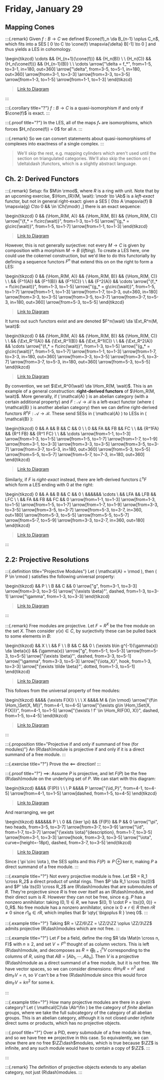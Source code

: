 # Friday, January 29

## Mapping Cones

:::{.remark}
Given $f:B\to C$ we defined $\cone(f)_n \da B_{n-1} \oplus C_n$, which fits into a SES
\[
0 \to C \to \cone(f) \mapsvia{\delta} B[-1] \to 0
\]
and thus yields a LES in cohomology.

\begin{tikzcd}
	\cdots && {H_{n+1}(\cone(f))} && {H_n(B)} \\
	\\
	{H_n(C)} && {H_n(\cone(f))} && {H_{n-1}(B)} \\
	\\
	\cdots
	\arrow["\delta = f_*", from=1-5, to=3-1, in=180, out=360]
	\arrow["\delta", from=3-5, to=5-1, in=180, out=360]
	\arrow[from=3-1, to=3-3]
	\arrow[from=3-3, to=3-5]
	\arrow[from=1-3, to=1-5]
	\arrow[from=1-1, to=1-3]
\end{tikzcd}

> [Link to Diagram](https://q.uiver.app/?q=WzAsNyxbMiwwLCJIX3tuKzF9KFxcY29uZShmKSkiXSxbNCwwLCJIX24oQikiXSxbMCwyLCJIX24oQykiXSxbMiwyLCJIX24oXFxjb25lKGYpKSJdLFs0LDIsIkhfe24tMX0oQikiXSxbMCwwLCJcXGNkb3RzIl0sWzAsNCwiXFxjZG90cyJdLFsxLDIsIlxcZGVsdGEiXSxbMiwzXSxbMyw0XSxbMCwxXSxbNSwwXV0=)

:::

:::{.corollary title="?"}
$f:B\to C$ is a quasi-isomorphism if and only if $\cone(f)$ is exact.
:::

:::{.proof title="?"}
In the LES, all of the maps $f_*$ are isomorphisms, which forces $H_n(\cone(f)) = 0$ for all $n$.
:::

:::{.remark}
So we can convert statements about quasi-isomorphisms of complexes into exactness of a single complex.
:::

> We'll skip the rest, e.g. mapping cylinders which aren't used until the section on triangulated categories.
> We'll also skip the section on \( \delta\dash \)functors, which is a slightly abstract language.

## Ch. 2: Derived Functors

:::{.remark}
Setup: fix $M\in \rmod$, where $R$ is a ring with unit.
Note that by an upcoming exercise, $\Hom_{R}(M, \wait): \modr \to \Ab$ is a *left-exact* functor, but not in general right-exact:
given a SES 
\[
0\to A \mapsvia{f}  B \mapsvia{g}  C\to 0 && \in \Ch(\modr)
,\] 
there is an exact sequence:

\begin{tikzcd}
	0 && {\Hom_R(M, A)} && {\Hom_R(M, B)} && {\Hom_R(M, C)}
	\arrow["{f_* = f\circ(\wait)}", from=1-3, to=1-5]
	\arrow["{g_* = g\circ(\wait)}", from=1-5, to=1-7]
	\arrow[from=1-1, to=1-3]
\end{tikzcd}

> [Link to Diagram](https://q.uiver.app/?q=WzAsNCxbMiwwLCJcXEhvbV9SKE0sIEEpIl0sWzQsMCwiXFxIb21fUihNLCBBKSJdLFs2LDAsIlxcSG9tX1IoTSwgQSkiXSxbMCwwLCIwIl0sWzAsMSwiZl8qID0gZlxcY2lyYyhcXHdhaXQpIl0sWzEsMiwiZ18qID0gZ1xcY2lyYyhcXHdhaXQpIl0sWzMsMF1d)

However, this is not generally surjective: not every $M\to C$ is given by composition with a morphism $M\to B$ (*lifting*).
To create a LES here, one could use the cokernel construction, but we'd like to do this functorially by defining a sequence functors $F^n$ that extend this on on the right to form a LES:

\begin{tikzcd}
	0 && {\Hom_R(M, A)} && {\Hom_R(M, B)} && {\Hom_R(M, C)} \\
	\\
	&& {F^1(A)} && {F^1(B)} && {F^1(C)} \\
	\\
	&& {F^2(A)} && \cdots
	\arrow["{f_* = f\circ(\wait)}", from=1-3, to=1-5]
	\arrow["{g_* = g\circ(\wait)}", from=1-5, to=1-7]
	\arrow[from=1-1, to=1-3]
	\arrow[from=1-7, to=3-3, out=360, in=180]
	\arrow[from=3-3, to=3-5]
	\arrow[from=3-5, to=3-7]
	\arrow[from=3-7, to=5-3, in=180, out=360]
	\arrow[from=5-3, to=5-5]
\end{tikzcd}

> [Link to Diagram](https://q.uiver.app/?q=WzAsOSxbMiwwLCJcXEhvbV9SKE0sIEEpIl0sWzQsMCwiXFxIb21fUihNLCBBKSJdLFs2LDAsIlxcSG9tX1IoTSwgQSkiXSxbMCwwLCIwIl0sWzIsMiwiRl4xKEEpIl0sWzQsMiwiRl4xKEIpIl0sWzYsMiwiRl4xKEMpIl0sWzIsNCwiRl4yKEEpIl0sWzQsNCwiXFxjZG90cyJdLFswLDEsImZfKiA9IGZcXGNpcmMoXFx3YWl0KSJdLFsxLDIsImdfKiA9IGdcXGNpcmMoXFx3YWl0KSJdLFszLDBdLFsyLDRdLFs0LDVdLFs1LDZdLFs2LDddLFs3LDhdXQ==)

It turns out such functors exist and are denoted $F^n(\wait) \da \Ext_R^n(M, \wait)$:


\begin{tikzcd}
	0 && {\Hom_R(M, A)} && {\Hom_R(M, B)} && {\Hom_R(M, C)} \\
	\\
	&& {\Ext_R^1(A)} && {\Ext_R^1(B)} && {\Ext_R^1(C)} \\
	\\
	&& {\Ext_R^2(A)} && \cdots
	\arrow["{f_* = f\circ(\wait)}", from=1-3, to=1-5]
	\arrow["{g_* = g\circ(\wait)}", from=1-5, to=1-7]
	\arrow[from=1-1, to=1-3]
	\arrow[from=1-7, to=3-3, in=180, out=360]
	\arrow[from=3-3, to=3-5]
	\arrow[from=3-5, to=3-7]
	\arrow[from=3-7, to=5-3, in=180, out=360]
	\arrow[from=5-3, to=5-5]
\end{tikzcd}

> [Link to Diagram](https://q.uiver.app/?q=WzAsOSxbMiwwLCJcXEhvbV9SKE0sIEEpIl0sWzQsMCwiXFxIb21fUihNLCBBKSJdLFs2LDAsIlxcSG9tX1IoTSwgQSkiXSxbMCwwLCIwIl0sWzIsMiwiXFxFeHRfUl4xKEEpIl0sWzQsMiwiXFxFeHRfUl4xKEIpIl0sWzYsMiwiXFxFeHRfUl4xKEMpIl0sWzIsNCwiXFxFeHRfUl4yKEEpIl0sWzQsNCwiXFxjZG90cyJdLFswLDEsImZfKiA9IGZcXGNpcmMoXFx3YWl0KSJdLFsxLDIsImdfKiA9IGdcXGNpcmMoXFx3YWl0KSJdLFszLDBdLFsyLDRdLFs0LDVdLFs1LDZdLFs2LDddLFs3LDhdXQ==)

By convention, we set $\Ext_R^0(\wait) \da \Hom_R(M, \wait)$.
This is an example of a general construction: **right-derived functors** of $\Hom_R(M, \wait)$.
More generally, if \( \mathcal{A}  \) is an abelian category (with a certain additional property) and $F: \mathcal{A} \to \mathcal{B}$ is a left-exact functor (where \( \mathcal{B}  \) is another abelian category) then we can define right-derived functors $R^n F: \mathcal{A} \to \mathcal{B}$.
These send SESs in \( \mathcal{A}  \) to LESs in \( \mathcal{B}  \):

\begin{tikzcd}
	0 && A && B && C && 0 \\
	\\
	0 && FA && FB && FC \\
	\\
	&& {R^1FA} && {R^1 FB} && {R^1 FC} \\
	\\
	&& \cdots
	\arrow[from=1-1, to=1-3]
	\arrow[from=1-3, to=1-5]
	\arrow[from=1-5, to=1-7]
	\arrow[from=1-7, to=1-9]
	\arrow[from=3-1, to=3-3]
	\arrow[from=3-3, to=3-5]
	\arrow[from=3-5, to=3-7]
	\arrow[from=3-7, to=5-3, in=180, out=360]
	\arrow[from=5-3, to=5-5]
	\arrow[from=5-5, to=5-7]
	\arrow[from=5-7, to=7-3, in=180, out=360]
\end{tikzcd}

> [Link to Diagram](https://q.uiver.app/?q=WzAsMTMsWzAsMCwiMCJdLFsyLDAsIkEiXSxbNCwwLCJCIl0sWzYsMCwiQyJdLFs4LDAsIjAiXSxbMCwyLCIwIl0sWzIsMiwiRkEiXSxbNCwyLCJGQiJdLFs2LDIsIkZDIl0sWzIsNCwiUl4xRkEiXSxbNCw0LCJSXjEgRkIiXSxbNiw0LCJSXjEgRkMiXSxbMiw2LCJcXGNkb3RzIl0sWzAsMV0sWzEsMl0sWzIsM10sWzMsNF0sWzUsNl0sWzYsN10sWzcsOF0sWzgsOV0sWzksMTBdLFsxMCwxMV0sWzExLDEyXV0=)

Similarly, if $F$ is *right-exact* instead, there are left-derived functors $L^n F$ which form a LES ending with 0 at the right:

\begin{tikzcd}
	0 && A && B && C && 0 \\
	&&&&&& \cdots \\
	&& LFA && LFB && LFC \\
	\\
	&& FA && FB && FC && 0
	\arrow[from=1-1, to=1-3]
	\arrow[from=1-3, to=1-5]
	\arrow[from=1-5, to=1-7]
	\arrow[from=1-7, to=1-9]
	\arrow[from=3-3, to=3-5]
	\arrow[from=3-5, to=3-7]
	\arrow[from=5-3, to=3-7, in=360, out=180]
	\arrow[from=5-3, to=5-5]
	\arrow[from=5-5, to=5-7]
	\arrow[from=5-7, to=5-9]
	\arrow[from=3-3, to=2-7, in=360, out=180]
\end{tikzcd}

> [Link to Diagram](https://q.uiver.app/?q=WzAsMTMsWzAsMCwiMCJdLFsyLDAsIkEiXSxbNCwwLCJCIl0sWzYsMCwiQyJdLFs4LDAsIjAiXSxbMiwyLCJMRkEiXSxbNCwyLCJMRkIiXSxbNiwyLCJMRkMiXSxbMiw0LCJGQSJdLFs0LDQsIkZCIl0sWzYsNCwiRkMiXSxbOCw0LCIwIl0sWzYsMSwiXFxjZG90cyJdLFswLDFdLFsxLDJdLFsyLDNdLFszLDRdLFs1LDZdLFs2LDddLFs3LDhdLFs4LDldLFs5LDEwXSxbMTAsMTFdLFs1LDEyXV0=)

:::

## 2.2: Projective Resolutions

:::{.definition title="Projective Modules"}
Let \( \mathcal{A} = \rmod  \), then \( P \in \rmod \) satisfies the following universal property:

\begin{tikzcd}
	&& P \\
	\\
	B && C && 0
	\arrow["g", from=3-1, to=3-3]
	\arrow[from=3-3, to=3-5]
	\arrow["{\exists \beta}"', dashed, from=1-3, to=3-1]
	\arrow["\gamma", from=1-3, to=3-3]
\end{tikzcd}

> [Link to Diagram](https://q.uiver.app/?q=WzAsNCxbMCwyLCJCIl0sWzIsMiwiQyJdLFs0LDIsIjAiXSxbMiwwLCJQIl0sWzAsMSwiZyJdLFsxLDJdLFszLDAsIlxcZXhpc3RzIFxcYmV0YSIsMix7InN0eWxlIjp7ImJvZHkiOnsibmFtZSI6ImRhc2hlZCJ9fX1dLFszLDEsIlxcZ2FtbWEiXV0=)

:::

:::{.remark}
Free modules are projective.
Let $F = R^X$ be the free module on the set $X$.
Then consider $\gamma(x)\in C$, by surjectivity these can be pulled back to some elements in $B$:

\begin{tikzcd}
	&& X \\
	\\
	&& F \\
	\\
	B && C && 0 \\
	{\exists b\in g^{-1}(\gamma(x)) \da \beta(x)} && {\gamma(x)}
	\arrow["g", from=5-1, to=5-3]
	\arrow[from=5-3, to=5-5]
	\arrow["{\exists \beta}"', dashed, from=3-3, to=5-1]
	\arrow["\gamma", from=3-3, to=5-3]
	\arrow["{\iota_X}", hook, from=1-3, to=3-3]
	\arrow["{\exists \tilde \beta}"', dotted, from=1-3, to=5-1]
\end{tikzcd}

> [Link to Diagram](https://q.uiver.app/?q=WzAsNyxbMCw0LCJCIl0sWzIsNCwiQyJdLFs0LDQsIjAiXSxbMiwyLCJGIl0sWzIsNSwiXFxnYW1tYSh4KSJdLFswLDUsIlxcZXhpc3RzIGJcXGluIGdeey0xfShcXGdhbW1hKHgpKSBcXGRhIFxcYmV0YSh4KSJdLFsyLDAsIlgiXSxbMCwxLCJnIl0sWzEsMl0sWzMsMCwiXFxleGlzdHMgXFxiZXRhIiwyLHsic3R5bGUiOnsiYm9keSI6eyJuYW1lIjoiZGFzaGVkIn19fV0sWzMsMSwiXFxnYW1tYSJdLFs2LDMsIlxcaW90YV9YIiwwLHsic3R5bGUiOnsidGFpbCI6eyJuYW1lIjoiaG9vayIsInNpZGUiOiJ0b3AifX19XSxbNiwwLCJcXGV4aXN0cyBcXHRpbGRlIFxcYmV0YSIsMix7InN0eWxlIjp7ImJvZHkiOnsibmFtZSI6ImRvdHRlZCJ9fX1dXQ==)

This follows from the universal property of free modules:

\begin{tikzcd}
	&&&& {\exists F(X)} \\
	\\
	\\
	X &&&& M & {\in \rmod}
	\arrow["{f\in \Hom_\Set(X, M)}", from=4-1, to=4-5]
	\arrow["{\exists g\in \Hom_\Set(X, F(X))}", from=4-1, to=1-5]
	\arrow["{\exists ! f' \in \Hom_R(F(X), X)}", dashed, from=1-5, to=4-5]
\end{tikzcd}

> [Link to Diagram](https://q.uiver.app/?q=WzAsNCxbMCwzLCJYIl0sWzQsMywiTSJdLFs0LDAsIlxcZXhpc3RzIEYoWCkiXSxbNSwzLCJcXGluIFxccm1vZCJdLFswLDEsImZcXGluIFxcSG9tX1xcU2V0KFgsIE0pIl0sWzAsMiwiXFxleGlzdHMgZ1xcaW4gXFxIb21fXFxTZXQoWCwgRihYKSkiXSxbMiwxLCJcXGV4aXN0cyAhIGYnIFxcaW4gXFxIb21fUihGKFgpLCBYKSIsMCx7InN0eWxlIjp7ImJvZHkiOnsibmFtZSI6ImRhc2hlZCJ9fX1dXQ==)

:::

:::{.proposition title="Projective if and only if summand of free (for modules)"}
An \(R\dash\)module is projective if and only if it is a direct summand of a free module.
:::

:::{.exercise title="?"}
Prove the $\impliedby$ direction!
:::

:::{.proof title="?"}
$\implies$: Assume $P$ is projective, and let $F(P)$ be the free \(R\dash\)module on the underlying set of $P$.
We can start with this diagram:

\begin{tikzcd}
	&&&& {F(P)} \\
	\\
	\\
	P &&&& P
	\arrow["{\id_P}", from=4-1, to=4-5]
	\arrow[from=4-1, to=1-5]
	\arrow[dashed, from=1-5, to=4-5]
\end{tikzcd}

> [Link to Diagram](https://q.uiver.app/?q=WzAsMyxbMCwzLCJQIl0sWzQsMywiUCJdLFs0LDAsIkYoUCkiXSxbMCwxLCJcXGlkX1AiXSxbMCwyXSxbMiwxLCIiLDAseyJzdHlsZSI6eyJib2R5Ijp7Im5hbWUiOiJkYXNoZWQifX19XV0=)

And rearranging, we get 

\begin{tikzcd}
	&&&&&& P \\
	\\
	0 && {\ker \pi} && {F(P)} && P && 0
	\arrow["\pi", two heads, from=3-5, to=3-7]
	\arrow[from=3-7, to=3-9]
	\arrow["\id", from=1-7, to=3-7]
	\arrow["{\exists \iota}"{description}, from=1-7, to=3-5]
	\arrow[from=3-1, to=3-3]
	\arrow[hook, from=3-3, to=3-5]
	\arrow["\iota", curve={height=-18pt}, dashed, from=3-7, to=3-5]
\end{tikzcd}

> [Link to Diagram](https://q.uiver.app/?q=WzAsNixbNCwyLCJGKFApIl0sWzYsMiwiUCJdLFs4LDIsIjAiXSxbNiwwLCJQIl0sWzIsMiwiXFxrZXIgXFxwaSJdLFswLDIsIjAiXSxbMCwxLCJcXHBpIiwwLHsic3R5bGUiOnsiaGVhZCI6eyJuYW1lIjoiZXBpIn19fV0sWzEsMl0sWzMsMSwiXFxpZCJdLFszLDAsIlxcZXhpc3RzIFxcaW90YSIsMV0sWzUsNF0sWzQsMCwiIiwwLHsic3R5bGUiOnsidGFpbCI6eyJuYW1lIjoiaG9vayIsInNpZGUiOiJ0b3AifX19XSxbMSwwLCJcXGlvdGEiLDAseyJjdXJ2ZSI6LTMsInN0eWxlIjp7ImJvZHkiOnsibmFtZSI6ImRhc2hlZCJ9fX1dXQ==)

Since \( \pi \circ \iota \), the SES splits and this $F(P) \cong P \oplus \ker \pi$, making $P$ a direct summand of a free module.
:::

:::{.example title="?"}
Not every projective module is free.
Let $R = R_1 \cross R_2$ a direct product of unital rings.
Then $P \da R_1 \cross \ts{0}$ and $P' \da \ts{0} \cross R_2$ are \(R\dash\)modules that are submodules of $R$.
They're projective since $R$ is free over itself as an \(R\dash\)module, and their direct sum is $R$.
However they can not be free, since e.g. $P$ has a nonzero annihilator: taking $(0, 1)\in R$, we have $(0, 1) \cdot P = \ts{(0, 0)} = 0_R$.
No free module has a nonzero annihilator, since ix $0\neq r\in R$ then $rR \neq 0$ since $r 1_R\in r R$, which implies that $r \qty{ \bigoplus R } \neq 0$.
:::

:::{.example title="?"}
Taking $R = \ZZ/6\ZZ = \ZZ/2\ZZ \oplus \ZZ/3\ZZ$ admits projective \(R\dash\)modules which are not free.
:::

:::{.example title="?"}
Let $F$ be a field, define the ring $R \da \Mat(n \cross n, F)$ with $n\geq 2$, and set $V = F^n$ thought of as column vectors.
This is left \(R\dash\)module, and decomposes as $R = \bigoplus _{i=1}^n V$ corresponding to the columns of $R$, using that $AB = [Ab_1, \cdots, Ab_n]$.
Then $V$ is a projective \(R\dash\)module as a direct summand of a free module, but it is not free.
We have vector spaces, so we can consider dimensions: $\dim_F R = n^2$ and $\dim_F V = n$, so $V$ can't be a free \(R\dash\)module since this would force $\dim_F V = kn^2$ for some $k$.

:::

:::{.example title="?"}
How many projective modules are there in a given category?
Let \( \mathcal{C}\da \Ab^\fin \) be the category of *finite* abelian groups, where we take the full subcategory of the category of all abelian groups.
This is an abelian category, although it is not closed under *infinite* direct sums or products, which has no projective objects.

:::{.proof title="?"}
Over a PID, every submodule of a free module is free, and so we have free $\iff$ projective in this case.
So equivalently, we can show there are no free $\ZZ\dash$modules, which is true because $\ZZ$ is infinite, and any such module would have to contain a copy of $\ZZ$.
:::

:::

:::{.remark}
The definition of projective objects extends to any abelian category, not just \(R\dash\)modules.
:::
